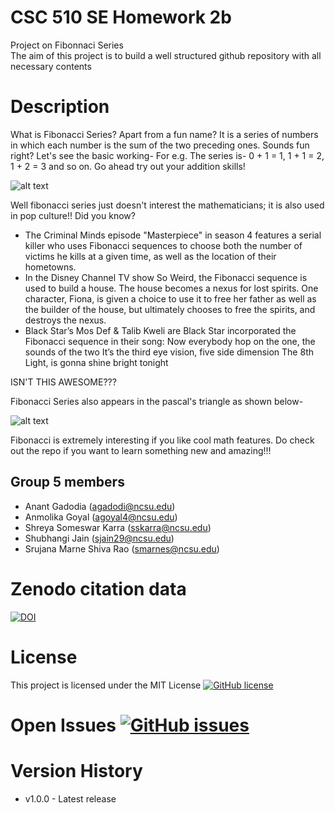 # CSC 510 SE Homework 2b 
Project on Fibonnaci Series<br />
The aim of this project is to build a well structured github repository with all necessary contents

# Description
What is Fibonacci Series? Apart from a fun name?
It is a series of numbers in which each number is the sum of the two preceding ones. Sounds fun right? Let's see the basic working-
For e.g. The series is- 0 + 1 = 1, 1 + 1 = 2, 1 + 2 = 3 and so on. Go ahead try out your addition skills!

![alt text](http://4.bp.blogspot.com/-aC5Bcv5AqfA/VP3hQmLlCxI/AAAAAAAAASw/GDaDhV3jg3U/s1600/fibonacci.gif)

Well fibonacci series just doesn't interest the mathematicians; it is also used in pop culture!! Did you know?
- The Criminal Minds episode "Masterpiece" in season 4 features a serial killer who uses Fibonacci sequences to choose both the number of victims he kills at a given time, as well as the location of their hometowns.
- In the Disney Channel TV show So Weird, the Fibonacci sequence is used to build a house. The house becomes a nexus for lost spirits. One character, Fiona, is given a choice to use it to free her father as well as the builder of the house, but ultimately chooses to free the spirits, and destroys the nexus.
- Black Star’s Mos Def & Talib Kweli are Black Star incorporated the Fibonacci sequence in their song:
Now everybody hop on the one, the sounds of the two
It’s the third eye vision, five side dimension
The 8th Light, is gonna shine bright tonight

ISN'T THIS AWESOME???

Fibonacci Series also appears in the pascal's triangle as shown below-








![alt text](https://upload.wikimedia.org/wikipedia/commons/0/0d/PascalTriangleAnimated2.gif)

Fibonacci is extremely interesting if you like cool math features. Do check out the repo if you want to learn something new and amazing!!!




## Group 5 members
- Anant Gadodia (agadodi@ncsu.edu)
- Anmolika Goyal (agoyal4@ncsu.edu)
- Shreya Someswar Karra (sskarra@ncsu.edu)
- Shubhangi Jain (sjain29@ncsu.edu)
- Srujana Marne Shiva Rao (smarnes@ncsu.edu)

# Zenodo citation data
[![DOI](https://zenodo.org/badge/DOI/10.5281/zenodo.5366712.svg)](https://doi.org/10.5281/zenodo.5366712)
# License
This project is licensed under the MIT License
[![GitHub license](https://img.shields.io/github/license/AnmolikaGoyal/CSC510_HW2b)](https://github.com/AnmolikaGoyal/CSC510_HW2b/blob/main/LICENSE)
# Open Issues  [![GitHub issues](https://img.shields.io/github/issues/SE-homework-group-5/CSC510_HW2b_group5)](https://github.com/SE-homework-group-5/CSC510_HW2b_group5/issues)
# Version History
- v1.0.0 - Latest release


